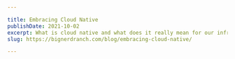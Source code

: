 ```yaml
---

title: Embracing Cloud Native
publishDate: 2021-10-02
excerpt: What is cloud native and what does it really mean for our infrastructure?
slug: https://bignerdranch.com/blog/embracing-cloud-native/

---
```

